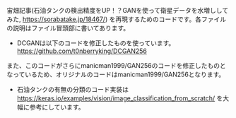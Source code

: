 宙畑記事(石油タンクの検出精度をUP！？GANを使って衛星データを水増ししてみた, https://sorabatake.jp/18467/) を再現するためのコードです。各ファイルの説明はファイル冒頭部に書いてあります。

* DCGANは以下のコードを修正したものを使っています。
https://github.com/t0nberryking/DCGAN256

また、このコードがさらにmanicman1999/GAN256のコードを修正したものとなっているため、オリジナルのコードはmanicman1999/GAN256となります。

* 石油タンクの有無の分類のコード実装は
https://keras.io/examples/vision/image_classification_from_scratch/
を大幅に参考にしています。


